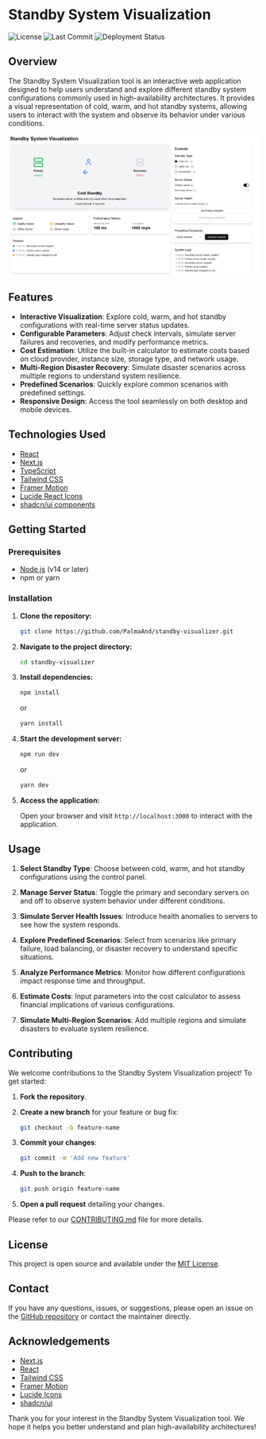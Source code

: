 # Standby System Visualization

![License](https://img.shields.io/github/license/PalmaAnd/standby-visualizer)
![Last Commit](https://img.shields.io/github/last-commit/PalmaAnd/standby-visualizer)
![Deployment Status](https://img.shields.io/github/deployments/PalmaAnd/standby-visualizer/github-pages)

## Overview

The Standby System Visualization tool is an interactive web application designed to help users understand and explore different standby system configurations commonly used in high-availability architectures. It provides a visual representation of cold, warm, and hot standby systems, allowing users to interact with the system and observe its behavior under various conditions.

![Application Screenshot](/public/preview.png)

## Features

- **Interactive Visualization**: Explore cold, warm, and hot standby configurations with real-time server status updates.
- **Configurable Parameters**: Adjust check intervals, simulate server failures and recoveries, and modify performance metrics.
- **Cost Estimation**: Utilize the built-in calculator to estimate costs based on cloud provider, instance size, storage type, and network usage.
- **Multi-Region Disaster Recovery**: Simulate disaster scenarios across multiple regions to understand system resilience.
- **Predefined Scenarios**: Quickly explore common scenarios with predefined settings.
- **Responsive Design**: Access the tool seamlessly on both desktop and mobile devices.

## Technologies Used

- [React](https://reactjs.org/)
- [Next.js](https://nextjs.org/)
- [TypeScript](https://www.typescriptlang.org/)
- [Tailwind CSS](https://tailwindcss.com/)
- [Framer Motion](https://www.framer.com/motion/)
- [Lucide React Icons](https://lucide.dev/)
- [shadcn/ui components](https://ui.shadcn.com/)

## Getting Started

### Prerequisites

- [Node.js](https://nodejs.org/) (v14 or later)
- npm or yarn

### Installation

1. **Clone the repository:**

    ```bash
    git clone https://github.com/PalmaAnd/standby-visualizer.git
    ```

2. **Navigate to the project directory:**

    ```bash
    cd standby-visualizer
    ```

3. **Install dependencies:**

    ```bash
    npm install
    ```

    or

    ```bash
    yarn install
    ```

4. **Start the development server:**

    ```bash
    npm run dev
    ```

    or

    ```bash
    yarn dev
    ```

5. **Access the application:**

    Open your browser and visit `http://localhost:3000` to interact with the application.

## Usage

1. **Select Standby Type**: Choose between cold, warm, and hot standby configurations using the control panel.

2. **Manage Server Status**: Toggle the primary and secondary servers on and off to observe system behavior under different conditions.

3. **Simulate Server Health Issues**: Introduce health anomalies to servers to see how the system responds.

4. **Explore Predefined Scenarios**: Select from scenarios like primary failure, load balancing, or disaster recovery to understand specific situations.

5. **Analyze Performance Metrics**: Monitor how different configurations impact response time and throughput.

6. **Estimate Costs**: Input parameters into the cost calculator to assess financial implications of various configurations.

7. **Simulate Multi-Region Scenarios**: Add multiple regions and simulate disasters to evaluate system resilience.

## Contributing

We welcome contributions to the Standby System Visualization project! To get started:

1. **Fork the repository**.

2. **Create a new branch** for your feature or bug fix:

    ```bash
    git checkout -b feature-name
    ```

3. **Commit your changes**:

    ```bash
    git commit -m 'Add new feature'
    ```

4. **Push to the branch**:

    ```bash
    git push origin feature-name
    ```

5. **Open a pull request** detailing your changes.

Please refer to our [CONTRIBUTING.md](CONTRIBUTING.md) file for more details.

## License

This project is open source and available under the [MIT License](LICENSE).

## Contact

If you have any questions, issues, or suggestions, please open an issue on the [GitHub repository](https://github.com/PalmaAnd/standby-visualizer/issues) or contact the maintainer directly.

## Acknowledgements

- [Next.js](https://nextjs.org/)
- [React](https://reactjs.org/)
- [Tailwind CSS](https://tailwindcss.com/)
- [Framer Motion](https://www.framer.com/motion/)
- [Lucide Icons](https://lucide.dev/)
- [shadcn/ui](https://ui.shadcn.com/)

Thank you for your interest in the Standby System Visualization tool. We hope it helps you better understand and plan high-availability architectures!
